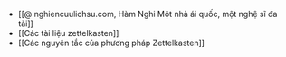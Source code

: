 - [[@ nghiencuulichsu.com, Hàm Nghi Một nhà ái quốc, một nghệ sĩ đa tài]]
- [[Các tài liệu zettelkasten]]
- [[Các nguyên tắc của phương pháp Zettelkasten]]
